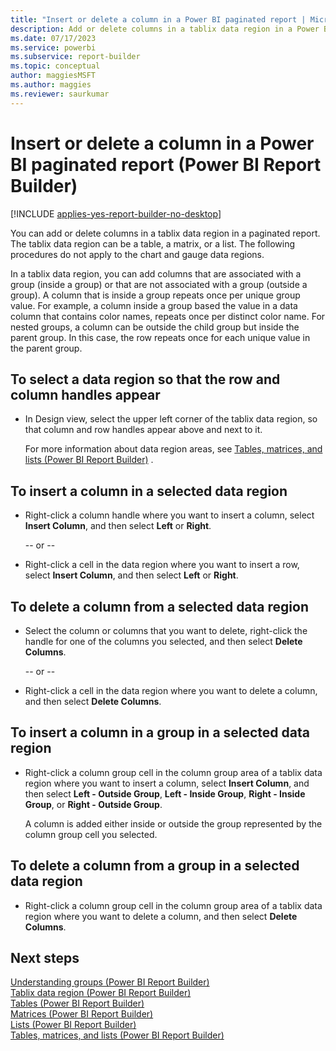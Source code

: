 ```yaml
---
title: "Insert or delete a column in a Power BI paginated report | Microsoft Docs"
description: Add or delete columns in a tablix data region in a Power BI paginated report. In Power BI Report Builder, the tablix data region can be a table, a matrix, or a list.
ms.date: 07/17/2023
ms.service: powerbi
ms.subservice: report-builder
ms.topic: conceptual
author: maggiesMSFT
ms.author: maggies
ms.reviewer: saurkumar
---
```

# Insert or delete a column in a Power BI paginated report (Power BI Report Builder)

[!INCLUDE [applies-yes-report-builder-no-desktop](../../includes/applies-yes-report-builder-no-desktop.md)]

  You can add or delete columns in a tablix data region in a paginated report. The tablix data region can be a table, a matrix, or a list. The following procedures do not apply to the chart and gauge data regions.  
  
 In a tablix data region, you can add columns that are associated with a group (inside a group) or that are not associated with a group (outside a group). A column that is inside a group repeats once per unique group value. For example, a column inside a group based the value in a data column that contains color names, repeats once per distinct color name. For nested groups, a column can be outside the child group but inside the parent group. In this case, the row repeats once for each unique value in the parent group.  
  
  
## To select a data region so that the row and column handles appear  
  
-   In Design view, select the upper left corner of the tablix data region, so that column and row handles appear above and next to it.  
  
     For more information about data region areas, see [Tables, matrices, and lists &#40;Power BI Report Builder&#41;](../../paginated-reports/report-builder-tables-matrices-lists.md) .  
  
## To insert a column in a selected data region  
  
-   Right-click a column handle where you want to insert a column, select **Insert Column**, and then select **Left** or **Right**.  
  
     -- or --  
  
-   Right-click a cell in the data region where you want to insert a row, select **Insert Column**, and then select **Left** or **Right**.  
  
## To delete a column from a selected data region  
  
-   Select the column or columns that you want to delete, right-click the handle for one of the columns you selected, and then select **Delete Columns**.  
  
     -- or --  
  
-   Right-click a cell in the data region where you want to delete a column, and then select **Delete Columns**.  
  
## To insert a column in a group in a selected data region  
  
-   Right-click a column group cell in the column group area of a tablix data region where you want to insert a column, select **Insert Column**, and then select **Left - Outside Group**, **Left - Inside Group**, **Right - Inside Group**, or **Right - Outside Group**.  
  
     A column is added either inside or outside the group represented by the column group cell you selected.  
  
## To delete a column from a group in a selected data region  
  
-   Right-click a column group cell in the column group area of a tablix data region where you want to delete a column, and then select **Delete Columns**.  
  
## Next steps  
 [Understanding groups &#40;Power BI Report Builder&#41;](../../paginated-reports/report-design/understand-groups-report-builder.md)   
 [Tablix data region &#40;Power BI Report Builder&#41;](/sql/reporting-services/report-design/tablix-data-region-report-builder-and-ssrs.md)   
 [Tables &#40;Power BI Report Builder&#41;](/sql/reporting-services/report-design/tables-report-builder-and-ssrs)   
 [Matrices &#40;Power BI Report Builder&#41;](/sql/reporting-services/report-design/create-a-matrix-report-builder-and-ssrs)   
 [Lists &#40;Power BI Report Builder&#41;](/sql/reporting-services/report-design/create-invoices-and-forms-with-lists-report-builder-and-ssrs)   
 [Tables, matrices, and lists &#40;Power BI Report Builder&#41;](../../paginated-reports/report-builder-tables-matrices-lists.md)   
  
  
